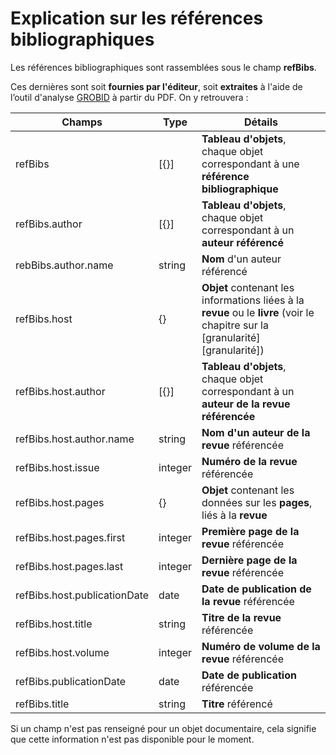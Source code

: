 # Explication sur les références bibliographiques

Les références bibliographiques sont rassemblées sous le champ **refBibs**.

Ces dernières sont soit **fournies par l'éditeur**, soit **extraites** à l'aide de l’outil d'analyse [GROBID](https://github.com/kermitt2/grobid) à partir du PDF. On y retrouvera :

| Champs | Type | Détails |
| --- | --- | --- |
| refBibs | \[{}\] | **Tableau d'objets**, chaque objet correspondant à une **référence bibliographique** |
| refBibs.author | \[{}\] | **Tableau d'objets**, chaque objet correspondant à un **auteur référencé** |
| rebBibs.author.name | string | **Nom** d'un auteur référencé |
| refBibs.host | {} | **Objet** contenant les informations liées à la **revue** ou le **livre** \(voir le chapitre sur la \[granularité\]\[granularité\]\) |
| refBibs.host.author | \[{}\] | **Tableau d'objets**, chaque objet correspondant à un **auteur de la revue référencée** |
| refBibs.host.author.name | string | **Nom d'un auteur de la revue** référencée |
| refBibs.host.issue | integer | **Numéro de la revue** référencée |
| refBibs.host.pages | {} | **Objet** contenant les données sur les **pages**, liés à la **revue** |
| refBibs.host.pages.first | integer | **Première page de la revue** référencée |
| refBibs.host.pages.last | integer | **Dernière page de la revue** référencée |
| refBibs.host.publicationDate | date | **Date de publication de la revue** référencée |
| refBibs.host.title | string | **Titre de la revue** référencée |
| refBibs.host.volume | integer | **Numéro de volume de la revue** référencée |
| refBibs.publicationDate | date | **Date de publication** référencée |
| refBibs.title | string | **Titre** référencé |

Si un champ n'est pas renseigné pour un objet documentaire, cela signifie que cette information n'est pas disponible pour le moment.

